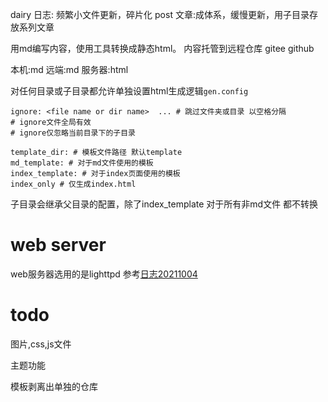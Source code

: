 dairy 日志: 频繁小文件更新，碎片化
post 文章:成体系，缓慢更新，用子目录存放系列文章


用md编写内容，使用工具转换成静态html。
内容托管到远程仓库 gitee github

本机:md
远端:md
服务器:html

对任何目录或子目录都允许单独设置html生成逻辑`gen.config`
```
ignore: <file name or dir name>  ... # 跳过文件夹或目录 以空格分隔
# ignore文件全局有效
# ignore仅忽略当前目录下的子目录

template_dir: # 模板文件路径 默认template
md_template: # 对于md文件使用的模板
index_template: # 对于index页面使用的模板
index_only # 仅生成index.html
```
子目录会继承父目录的配置，除了index_template
对于所有非md文件 都不转换

# web server
web服务器选用的是lighttpd
参考[日志20211004](/dairy/20211004.md)

# todo
图片,css,js文件

主题功能

模板剥离出单独的仓库